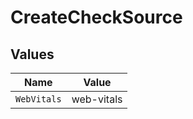 # CreateCheckSource


## Values

| Name        | Value       |
| ----------- | ----------- |
| `WebVitals` | web-vitals  |